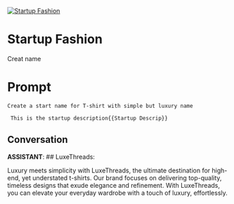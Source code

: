 
[![Startup Fashion](https://flow-prompt-covers.s3.us-west-1.amazonaws.com/icon/illustrative/illus_2.png)]()
# Startup Fashion 
Creat name

# Prompt

```
Create a start name for T-shirt with simple but luxury name 

 This is the startup description{{Startup Descrip}}
```

## Conversation

**ASSISTANT**: ## LuxeThreads:



Luxury meets simplicity with LuxeThreads, the ultimate destination for high-end, yet understated t-shirts. Our brand focuses on delivering top-quality, timeless designs that exude elegance and refinement. With LuxeThreads, you can elevate your everyday wardrobe with a touch of luxury, effortlessly.



